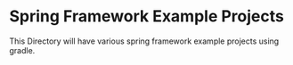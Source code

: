 Spring Framework Example Projects
=================
This Directory will have various spring framework example projects using gradle.
